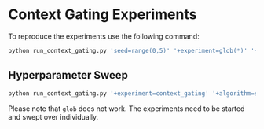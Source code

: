 # Context Gating Experiments

To reproduce the experiments use the following command:

```bash
python run_context_gating.py 'seed=range(0,5)' '+experiment=glob(*)' '+algorithm=sac' '+environment=pendulum' 'contexts.context_feature_args=[],[g],[max_speed],[l],[m],[dt]' 'carl.state_context_features=null,${contexts.context_feature_args}' 'carl.default_sample_std_percentage=0.1,0.25,0.5' --multirun
```

## Hyperparameter Sweep

```bash
python run_context_gating.py '+experiment=context_gating' '+algorithm=sac' '+environment=pendulum' '+sweeps=sac_hp_search' --multirun
```

Please note that `glob` does not work. The experiments need to be started and swept over individually.
